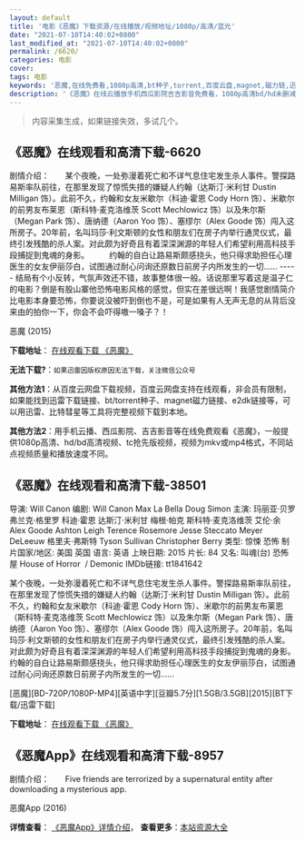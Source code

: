```yaml
---
layout: default
title: '电影《恶魔》下载资源/在线播放/视频地址/1080p/高清/蓝光'
date: "2021-07-10T14:40:02+0800"
last_modified_at: "2021-07-10T14:40:02+0800"
permalink: /6620/
categories: 电影
cover:
tags: 电影
keywords: '恶魔,在线免费看,1080p高清,bt种子,torrent,百度云盘,magnet,磁力链,迅雷下载资源'
description: '《恶魔》在线云播放手机西瓜影院吉吉影音免费看，1080p高清bd/hd未删减完整版和tc抢先枪版，mkv/mp4格式，附带bt/torrent种子、magnet/磁力链、百度云盘、网盘资源迅雷下载链接'
---
```


>内容采集生成，如果链接失效，多试几个。


## 《恶魔》在线观看和高清下载-6620

剧情介绍：　　某个夜晚，一处弥漫着死亡和不详气息住宅发生杀人事件。警探路易斯率队前往，在那里发现了惊慌失措的嫌疑人约翰（达斯汀·米利甘 Dustin Milligan 饰）。此前不久，约翰和女友米歇尔（科迪·霍恩 Cody Horn 饰）、米歇尔的前男友布莱恩（斯科特·麦克洛维茨 Scott Mechlowicz 饰）以及朱尔斯（Megan Park 饰）、唐纳德（Aaron Yoo 饰）、塞缪尔（Alex Goode 饰）闯入这所房子。20年前，名叫玛莎·利文斯顿的女性和朋友们在房子内举行通灵仪式，最终引发残酷的杀人案。对此颇为好奇且有着深深渊源的年轻人们希望利用高科技手段捕捉到鬼魂的身影。   　　约翰的自白让路易斯颇感挠头，他只得求助担任心理医生的女友伊丽莎白，试图通过耐心问询还原数日前房子内所发生的一切…… ----- 结局有个小反转，气氛声效还不错，故事整体很一般。话说那里写着这是温子仁的电影？倒是有股山寨他恐怖电影风格的感觉，但实在差很远啊！我感觉剧情简介比电影本身要恐怖，你要说没被吓到倒也不是，可是如果有人无声无息的从背后没来由的拍你一下，你会不会吓得嗷一嗓子？！


恶魔 (2015)

**下载地址**： [在线观看下载 《恶魔》](https://www.btbtdy.me/btdy/dy405.html) 


**无法下载?**：`如果迅雷因版权原因无法下载，关注微信公众号 `

**其他方法1**：从百度云网盘下载视频，百度云网盘支持在线观看，非会员有限制，如果能找到迅雷下载链接、bt/torrent种子、magnet磁力链接、e2dk链接等，可以用迅雷、比特彗星等工具将完整视频下载到本地。

**其他方法2**：用手机云播、西瓜影院、吉吉影音等在线免费观看《恶魔》，一般提供1080p高清、hd/bd高清视频、tc抢先版视频，视频为mkv或mp4格式，不同站点视频质量和播放速度不同。


## 《恶魔》在线观看和高清下载-38501

导演: Will Canon 编剧: Will Canon Max La Bella Doug Simon 主演: 玛丽亚·贝罗 弗兰克·格里罗 科迪·霍恩 达斯汀·米利甘 梅根·帕克 斯科特·麦克洛维茨 艾伦·余 Alex Goode Ashton Leigh Terence Rosemore Jesse Steccato Meyer DeLeeuw 格里夫·弗斯特 Tyson Sullivan Christopher Berry 类型: 惊悚 恐怖 制片国家/地区: 美国 英国 语言: 英语 上映日期: 2015 片长: 84 又名: 叫魂(台) 恐怖屋 House of Horror  / Demonic IMDb链接: tt1841642

某个夜晚，一处弥漫着死亡和不详气息住宅发生杀人事件。警探路易斯率队前往，在那里发现了惊慌失措的嫌疑人约翰（达斯汀·米利甘 Dustin Milligan 饰）。此前不久，约翰和女友米歇尔（科迪·霍恩 Cody Horn 饰）、米歇尔的前男友布莱恩（斯科特·麦克洛维茨 Scott Mechlowicz 饰）以及朱尔斯（Megan Park 饰）、唐纳德（Aaron Yoo 饰）、塞缪尔（Alex Goode 饰）闯入这所房子。20年前，名叫玛莎·利文斯顿的女性和朋友们在房子内举行通灵仪式，最终引发残酷的杀人案。对此颇为好奇且有着深深渊源的年轻人们希望利用高科技手段捕捉到鬼魂的身影。 约翰的自白让路易斯颇感挠头，他只得求助担任心理医生的女友伊丽莎白，试图通过耐心问询还原数日前房子内所发生的一切……


[恶魔][BD-720P/1080P-MP4][英语中字][豆瓣5.7分][1.5GB/3.5GB][2015][BT下载/迅雷下载]

**下载地址**： [在线观看下载 《恶魔》](https://www.btdx8.com/torrent/demonic_2015.html) 


## 《恶魔App》在线观看和高清下载-8957

剧情介绍：　　Five friends are terrorized by a supernatural entity after downloading a mysterious app.


恶魔App (2016)

**详情查看**： [《恶魔App》详情介绍](/movie/8957/)， **查看更多**：[本站资源大全](/movie/t/all/)

